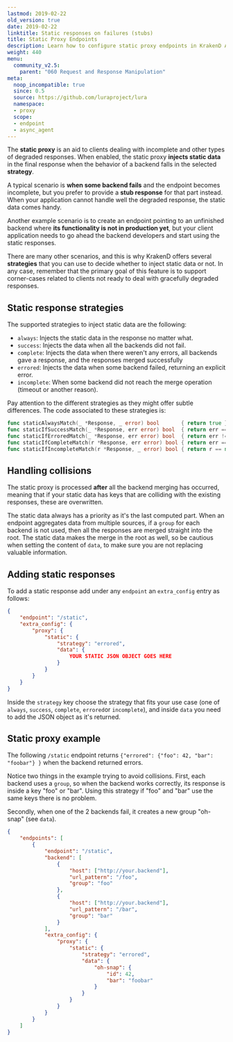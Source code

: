 ```yaml
---
lastmod: 2019-02-22
old_version: true
date: 2019-02-22
linktitle: Static responses on failures (stubs)
title: Static Proxy Endpoints
description: Learn how to configure static proxy endpoints in KrakenD API Gateway to return stubs and static data on certain events
weight: 440
menu:
  community_v2.5:
    parent: "060 Request and Response Manipulation"
meta:
  noop_incompatible: true
  since: 0.5
  source: https://github.com/luraproject/lura
  namespace:
  - proxy
  scope:
  - endpoint
  - async_agent
---
```

The **static proxy** is an aid to clients dealing with incomplete and other types of degraded responses. When enabled, the static proxy **injects static data** in the final response when the behavior of a backend falls in the selected **strategy**.

A typical scenario is **when some backend fails** and the endpoint becomes incomplete, but you prefer to provide a **stub response** for that part instead. When your application cannot handle well the degraded response, the static data comes handy.

Another example scenario is to create an endpoint pointing to an unfinished backend where **its functionality is not in production yet**, but your client application needs to go ahead the backend developers and start using the static responses.

There are many other scenarios, and this is why KrakenD offers several **strategies** that you can use to decide whether to inject static data or not. In any case, remember that the primary goal of this feature is to support corner-cases related to clients not ready to deal with gracefully degraded responses.

## Static response strategies
The supported strategies to inject static data are the following:

- `always`: Injects the static data in the response no matter what.
- `success`: Injects the data when all the backends did not fail.
- `complete`: Injects the data when there weren't any errors, all backends gave a response, and the responses merged successfully
- `errored`: Injects the data when some backend failed, returning an explicit error.
- `incomplete`: When some backend did not reach the merge operation (timeout or another reason).

Pay attention to the different strategies as they might offer subtle differences. The code associated to these strategies is:

```go
func staticAlwaysMatch(_ *Response, _ error) bool       { return true }
func staticIfSuccessMatch(_ *Response, err error) bool  { return err == nil }
func staticIfErroredMatch(_ *Response, err error) bool  { return err != nil }
func staticIfCompleteMatch(r *Response, err error) bool { return err == nil && r != nil && r.IsComplete }
func staticIfIncompleteMatch(r *Response, _ error) bool { return r == nil || !r.IsComplete }
```



## Handling collisions
The static proxy is processed **after** all the backend merging has occurred, meaning that if your static data has keys that are colliding with the existing responses, these are overwritten.

The static data always has a priority as it's the last computed part. When an endpoint aggregates data from multiple sources, if a `group` for each backend is not used, then all the responses are merged straight into the root. The static data makes the merge in the root as well, so be cautious when setting the content of `data`, to make sure you are not replacing valuable information.

## Adding static responses
To add a static response add under any `endpoint` an `extra_config` entry as follows:

```json
{
    "endpoint": "/static",
    "extra_config": {
        "proxy": {
            "static": {
                "strategy": "errored",
                "data": {
                    YOUR STATIC JSON OBJECT GOES HERE
                }
            }
        }
    }
}
```

Inside the `strategy` key choose the strategy that fits your use case (one of `always`, `success`, `complete`, `errored`or `incomplete`), and inside `data` you need to add the JSON object as it's returned.

## Static proxy example
The following `/static` endpoint returns `{"errored": {"foo": 42, "bar": "foobar"} }` when the backend returned errors.

Notice two things in the example trying to avoid collisions.  First, each backend uses a `group`, so when the backend works correctly, its response is inside a key "foo" or "bar". Using this strategy if "foo" and "bar" use the same keys there is no problem.

Secondly, when one of the 2 backends fail, it creates a new group "oh-snap" (see `data`).

```json
{
    "endpoints": [
        {
            "endpoint": "/static",
            "backend": [
                {
                    "host": ["http://your.backend"],
                    "url_pattern": "/foo",
                    "group": "foo"
                },
                {
                    "host": ["http://your.backend"],
                    "url_pattern": "/bar",
                    "group": "bar"
                }
            ],
            "extra_config": {
                "proxy": {
                    "static": {
                        "strategy": "errored",
                        "data": {
                            "oh-snap": {
                                "id": 42,
                                "bar": "foobar"
                            }
                        }
                    }
                }
            }
        }
    ]
}
```

